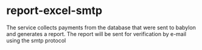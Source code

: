 # report-excel-smtp
The service collects payments from the database that were sent to babylon and generates a report. The report will be sent for verification by e-mail using the smtp protocol
